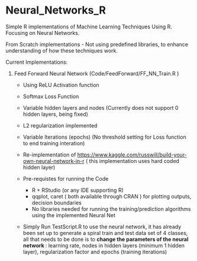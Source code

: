 # Neural_Networks_R

Simple R implementations of Machine Learning Techniques Using R.
Focusing on Neural Networks. 

From Scratch implementations - Not using predefined libraries, to enhance understanding of how these techniques work.


Current Implementations:

 1. Feed Forward Neural Network (Code/FeedForward/FF_NN_Train.R )
      - Using ReLU Activation function
      - Softmax Loss Function
      - Variable hidden layers and nodes (Currently does not support 0 hidden layers, being fixed)
      - L2 regularization implemented
      - Variable Iterations (epochs) (No threshold setting for Loss function to end training interation)
      - Re-implementation of https://www.kaggle.com/russwill/build-your-own-neural-network-in-r ( this implementation uses hard coded hidden layer)
      - Pre-requistes for running the Code
         - R + RStudio (or any IDE supporting R)
         - qqplot, caret ( both available through CRAN ) for plotting outputs, decision boundaries
         - No libraries needed for running the training/prediction algorithms using the implemented Neural Net
      
      - Simply Run TestScript.R to use the neural network, it has already been set up to generate a spiral train and test data set of 4 classes, all that needs to be done is to <b> change the parameters of the neural network </b> : learning rate, nodes in hidden layers (minimum 1 hidden layer), regularization factor and epochs (training iterations)
      
